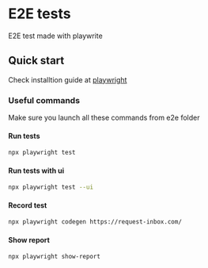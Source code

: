 
# E2E tests

E2E test made with playwrite

## Quick start

Check installtion guide at [playwright](https://playwright.dev/docs/intro)

### Useful commands

Make sure you launch all these commands from e2e folder

#### Run tests

```sh
npx playwright test
```

#### Run tests with ui

```sh
npx playwright test --ui
```

#### Record test

```sh
npx playwright codegen https://request-inbox.com/
```

#### Show report

```sh
npx playwright show-report
```
